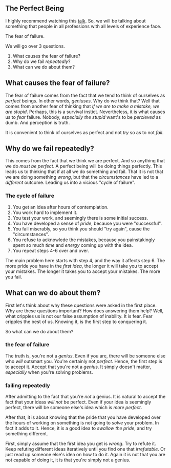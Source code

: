 ## The Perfect Being

I highly recommend watching this [talk](https://www.youtube.com/watch?v=0SARbwvhupQ). So, we will be talking about something that people in all professions with all levels of experience face. 

The fear of failure. 
 
We will go over 3 questions.
1. What causes the fear of failure?
2. Why do we fail *repeatedly*?
3. What can we do about them?


## What causes the fear of failure?

The fear of failure comes from the fact that we tend to think of ourselves as *perfect* beings. In other words, *geniuses*. Why do we think that? Well that comes from another fear of thinking that *if we are to make a mistake, we are stupid*. Perhaps, this is a survival instict. Nevertheless, it is what causes us to *fear* failure. Nobody, *especially the stupid* want's to be *percieved* as dumb. And perception is truth.

It is convenient to think of ourselves as perfect and not *try* so as to not *fail*.


## Why do we fail repeatedly?

This comes from the fact that we think we are perfect. And so anything that we do *must be perfect*. A perfect being will be doing things perfectly. This leads us to thinking that if at all we do something and fail. That it is not that we are doing something *wrong*, but that the *circumstances* have led to a *different* outcome. Leading us into a vicious "cycle of failure".

### The cycle of failure
1. You get an idea after hours of contemplation. 
2. You work hard to implement it.
3. You test your work, and seemingly there is some initial success.
4. You have developed a sense of *pride*, because you were "successful".
5. You fail miserably, so you think you should "try again", cause the "circumstances".
6. You refuse to acknowlede the mistakes, because you painstakingly spent so much *time* and *energy* coming up with the idea.
7. You repeat steps 4-6 over and over.

The main problem here starts with step 4, and the way it affects step 6. The more pride you have in the *first idea*, the longer it will take you to accept your mistakes. The longer it takes you to accept your mistakes. The more you fail.


## What can we do about them?

First let's think about why these questions were asked in the first place. Why are these questions important? How does answering them help? Well, what cripples us is not our false assumption of inability. It is fear. Fear cripples the best of us. Knowing it, is the first step to conquering it. 

So what can we do about them? 

### the fear of failure
The truth is, you're not a *genius*. Even if you are, there will be someone else who *will* outsmart you. You're certainly not *perfect*. Hence, the first step is to accept it. Accept that you're not a *genius*. It simply doesn't matter, *especially* when you're solving problems.

### failing repeatedly

After admitting to the fact that you're *not* a genius. It is natural to accept the fact that your ideas *will not* be perfect. Even if your idea is seemingly perfect, there will be someone else's idea which is *more perfect*. 

After that, it is about knowing that the pride that you have developed over the hours of working on something is not going to *solve* your problem. In fact it adds to it. Hence, it is a good idea to *swallow the pride*, and try something different.

First, simply assume that the first idea you get is *wrong*. Try to refute it. Keep refuting different ideas iteratively until you find one that *irrefutable*. Or just read up someone else's idea on how to do it. Again it is not that you are not capable of doing it, it is that you're simply not a genius.




